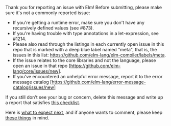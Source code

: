 Thank you for reporting an issue with Elm! Before submitting, please make sure it's not a commonly reported issue:

* If you're getting a runtime error, make sure you don't have any recursively defined values (see #873).
* If you're having trouble with type annotations in a let-expression, see #1214.
* Please also read through the listings in each currently open issue in this repo that is marked with a deep blue label named "meta", that is, the issues in this list: https://github.com/elm-lang/elm-compiler/labels/meta.
* If the issue relates to the core libraries and not the language, please open an issue in that repo [https://github.com/elm-lang/core/issues/new].
* If you've encountered an unhelpful error message, report it to the error message catalog [https://github.com/elm-lang/error-message-catalog/issues/new]

If you still don't see your bug or concern, delete this message and write up a report that satisfies [this checklist](https://github.com/process-bot/contribution-checklist/blob/master/participation.md).

Here is [what to expect next](https://github.com/process-bot/contribution-checklist/blob/master/expectations.md), and if anyone wants to comment, please keep [these things](https://github.com/process-bot/contribution-checklist/blob/master/participation.md) in mind.

